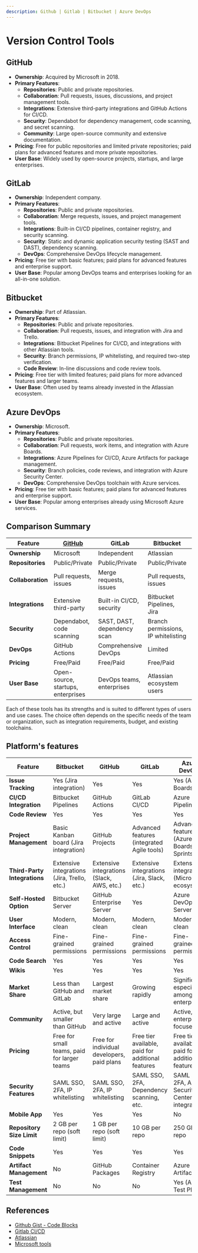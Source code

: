 ```yaml
---
description: Github | Gitlab | Bitbucket | Azure DevOps
---
```


# Version Control Tools

## **GitHub**

- **Ownership**: Acquired by Microsoft in 2018.
- **Primary Features**:
  - **Repositories**: Public and private repositories.
  - **Collaboration**: Pull requests, issues, discussions, and project management tools.
  - **Integrations**: Extensive third-party integrations and GitHub Actions for CI/CD.
  - **Security**: Dependabot for dependency management, code scanning, and secret scanning.
  - **Community**: Large open-source community and extensive documentation.
- **Pricing**: Free for public repositories and limited private repositories; paid plans for advanced features and more private repositories.
- **User Base**: Widely used by open-source projects, startups, and large enterprises.

## **GitLab**

- **Ownership**: Independent company.
- **Primary Features**:
  - **Repositories**: Public and private repositories.
  - **Collaboration**: Merge requests, issues, and project management tools.
  - **Integrations**: Built-in CI/CD pipelines, container registry, and security scanning.
  - **Security**: Static and dynamic application security testing (SAST and DAST), dependency scanning.
  - **DevOps**: Comprehensive DevOps lifecycle management.
- **Pricing**: Free tier with basic features; paid plans for advanced features and enterprise support.
- **User Base**: Popular among DevOps teams and enterprises looking for an all-in-one solution.

## **Bitbucket**

- **Ownership**: Part of Atlassian.
- **Primary Features**:
  - **Repositories**: Public and private repositories.
  - **Collaboration**: Pull requests, issues, and integration with Jira and Trello.
  - **Integrations**: Bitbucket Pipelines for CI/CD, and integrations with other Atlassian tools.
  - **Security**: Branch permissions, IP whitelisting, and required two-step verification.
  - **Code Review**: In-line discussions and code review tools.
- **Pricing**: Free tier with limited features; paid plans for more advanced features and larger teams.
- **User Base**: Often used by teams already invested in the Atlassian ecosystem.

## **Azure DevOps**

- **Ownership**: Microsoft.
- **Primary Features**:
  - **Repositories**: Public and private repositories.
  - **Collaboration**: Pull requests, work items, and integration with Azure Boards.
  - **Integrations**: Azure Pipelines for CI/CD, Azure Artifacts for package management.
  - **Security**: Branch policies, code reviews, and integration with Azure Security Center.
  - **DevOps**: Comprehensive DevOps toolchain with Azure services.
- **Pricing**: Free tier with basic features; paid plans for advanced features and enterprise support.
- **User Base**: Popular among enterprises already using Microsoft Azure services.

## Comparison Summary

| Feature           | [GitHub](https://docs.github.com/en) | GitLab                      | Bitbucket                           | Azure DevOps                           |
| ----------------- | ------------------------------------ | --------------------------- | ----------------------------------- | -------------------------------------- |
| **Ownership**     | Microsoft                            | Independent                 | Atlassian                           | Microsoft                              |
| **Repositories**  | Public/Private                       | Public/Private              | Public/Private                      | Public/Private                         |
| **Collaboration** | Pull requests, issues                | Merge requests, issues      | Pull requests, issues               | Pull requests, work items              |
| **Integrations**  | Extensive third-party                | Built-in CI/CD, security    | Bitbucket Pipelines, Jira           | Azure Pipelines, Boards                |
| **Security**      | Dependabot, code scanning            | SAST, DAST, dependency scan | Branch permissions, IP whitelisting | Branch policies, Azure Security Center |
| **DevOps**        | GitHub Actions                       | Comprehensive DevOps        | Limited                             | Comprehensive DevOps                   |
| **Pricing**       | Free/Paid                            | Free/Paid                   | Free/Paid                           | Free/Paid                              |
| **User Base**     | Open-source, startups, enterprises   | DevOps teams, enterprises   | Atlassian ecosystem users           | Azure services users                   |

Each of these tools has its strengths and is suited to different types of users and use cases. The choice often depends on the specific needs of the team or organization, such as integration requirements, budget, and existing toolchains.

## Platform's features

| Feature                      | Bitbucket                                   | GitHub                                     | GitLab                                            | Azure DevOps                                      |
| ---------------------------- | ------------------------------------------- | ------------------------------------------ | ------------------------------------------------- | ------------------------------------------------- |
| **Issue Tracking**           | Yes (Jira integration)                      | Yes                                        | Yes                                               | Yes (Azure Boards)                                |
| **CI/CD Integration**        | Bitbucket Pipelines                         | GitHub Actions                             | GitLab CI/CD                                      | Azure Pipelines                                   |
| **Code Review**              | Yes                                         | Yes                                        | Yes                                               | Yes                                               |
| **Project Management**       | Basic Kanban board (Jira integration)       | GitHub Projects                            | Advanced features (integrated Agile tools)        | Advanced features (Azure Boards, Sprints)         |
| **Third-Party Integrations** | Extensive integrations (Jira, Trello, etc.) | Extensive integrations (Slack, AWS, etc.)  | Extensive integrations (Jira, Slack, etc.)        | Extensive integrations (Microsoft ecosystem)      |
| **Self-Hosted Option**       | Bitbucket Server                            | GitHub Enterprise Server                   | Yes                                               | Azure DevOps Server                               |
| **User Interface**           | Modern, clean                               | Modern, clean                              | Modern, clean                                     | Modern, clean                                     |
| **Access Control**           | Fine-grained permissions                    | Fine-grained permissions                   | Fine-grained permissions                          | Fine-grained permissions                          |
| **Code Search**              | Yes                                         | Yes                                        | Yes                                               | Yes                                               |
| **Wikis**                    | Yes                                         | Yes                                        | Yes                                               | Yes                                               |
| **Market Share**             | Less than GitHub and GitLab                 | Largest market share                       | Growing rapidly                                   | Significant, especially among enterprises         |
| **Community**                | Active, but smaller than GitHub             | Very large and active                      | Large and active                                  | Active, enterprise-focused                        |
| **Pricing**                  | Free for small teams, paid for larger teams | Free for individual developers, paid plans | Free tier available, paid for additional features | Free tier available, paid for additional features |
| **Security Features**        | SAML SSO, 2FA, IP whitelisting              | SAML SSO, 2FA, IP whitelisting             | SAML SSO, 2FA, Dependency scanning, etc.          | SAML SSO, 2FA, Azure Security Center integration  |
| **Mobile App**               | Yes                                         | Yes                                        | Yes                                               | No                                                |
| **Repository Size Limit**    | 2 GB per repo (soft limit)                  | 1 GB per repo (soft limit)                 | 10 GB per repo                                    | 250 GB per repo                                   |
| **Code Snippets**            | Yes                                         | Yes                                        | Yes                                               | Yes                                               |
| **Artifact Management**      | No                                          | GitHub Packages                            | Container Registry                                | Azure Artifacts                                   |
| **Test Management**          | No                                          | No                                         | No                                                | Yes (Azure Test Plans)                            |

## References

- [Github Gist - Code Blocks](https://gist.github.com)
- [Gitlab CI/CD](#)
- [Atlassian](#)
- [Microsoft tools](#)

